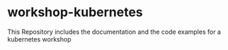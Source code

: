 # workshop-kubernetes
This Repository includes the documentation and the code examples for a kubernetes workshop
